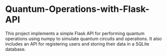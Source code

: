 # Quantum-Operations-with-Flask-API
This project implements a simple Flask API for performing quantum operations using numpy to simulate quantum circuits and operations. It also includes an API for registering users and storing their data in a SQLite database.
